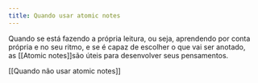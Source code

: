 ```yaml
---
title: Quando usar atomic notes
---
```


Quando se está fazendo a própria leitura, ou seja, aprendendo por conta própria e no seu ritmo, e se é capaz de escolher o que vai ser anotado, as [[Atomic notes]]são úteis para desenvolver seus pensamentos. 

[[Quando não usar atomic notes]]
